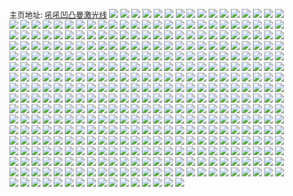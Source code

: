 主页地址: [吼吼凹凸曼激光线](https://weibo.com/u/3820528351) 
![](https://wx4.sinaimg.cn/mw2000/e3b8a2dfgy1g06fqsofw9j20yi0pwn25.jpg) 
![](https://wx4.sinaimg.cn/mw2000/e3b8a2dfgy1g06fqrksuuj22t223oqv5.jpg) 
![](https://wx4.sinaimg.cn/mw2000/e3b8a2dfgy1g06fqt8fpnj20yi0pvgr3.jpg) 
![](https://wx4.sinaimg.cn/mw2000/e3b8a2dfgy1g06fqvn6ugj23402c0qv5.jpg) 
![](https://wx4.sinaimg.cn/mw2000/e3b8a2dfgy1g06fqxzk7hj23402c07wi.jpg) 
![](https://wx4.sinaimg.cn/mw2000/e3b8a2dfgy1g06fqzb6axj22991oxx53.jpg) 
![](https://wx4.sinaimg.cn/mw2000/e3b8a2dfly1g02ylerhocj23402c0qv6.jpg) 
![](https://wx4.sinaimg.cn/mw2000/e3b8a2dfly1g02ylg3t5xj23402c0qv6.jpg) 
![](https://wx4.sinaimg.cn/mw2000/e3b8a2dfly1g02ylhso5ij23402c0b2a.jpg) 
![](https://wx4.sinaimg.cn/mw2000/e3b8a2dfly1g02ylii7mlj23402c0kjl.jpg) 
![](https://wx4.sinaimg.cn/mw2000/e3b8a2dfly1g02yljbzr1j22pl217u0x.jpg) 
![](https://wx4.sinaimg.cn/mw2000/e3b8a2dfly1g02yldpkbqj23402c0qv5.jpg) 
![](https://wx4.sinaimg.cn/mw2000/e3b8a2dfly1g02ylkdn6yj23402c07wi.jpg) 
![](https://wx4.sinaimg.cn/mw2000/e3b8a2dfly1g02yll73s8j23402c04qq.jpg) 
![](https://wx4.sinaimg.cn/mw2000/e3b8a2dfly1g02ylm3z7wj23402c01ky.jpg) 
![](https://wx4.sinaimg.cn/mw2000/e3b8a2dfly1fzuel8mm2jj212s0prqaq.jpg) 
![](https://wx4.sinaimg.cn/mw2000/e3b8a2dfly1fzuel9zhv1j20vw0l9te2.jpg) 
![](https://wx4.sinaimg.cn/mw2000/e3b8a2dfly1fzuelbmtngj218w0u0qgi.jpg) 
![](https://wx4.sinaimg.cn/mw2000/e3b8a2dfly1fzueld25bmj218w0u0tfu.jpg) 
![](https://wx4.sinaimg.cn/mw2000/e3b8a2dfly1fzuel74yqkj218w0u079f.jpg) 
![](https://wx4.sinaimg.cn/mw2000/e3b8a2dfly1fzueleht87j218w0u0qc1.jpg) 
![](https://wx4.sinaimg.cn/mw2000/e3b8a2dfly1fzuelg6f4fj218w0u00yl.jpg) 
![](https://wx4.sinaimg.cn/mw2000/e3b8a2dfly1fzuelht9k7j213l0qdq6s.jpg) 
![](https://wx4.sinaimg.cn/mw2000/e3b8a2dfly1fzuelj1j9gj218w0u0af6.jpg) 
![](https://wx4.sinaimg.cn/mw2000/e3b8a2dfly1fzlir3tpdaj23402c0x6p.jpg) 
![](https://wx4.sinaimg.cn/mw2000/e3b8a2dfly1fzlir94nnqj23402c07wi.jpg) 
![](https://wx4.sinaimg.cn/mw2000/e3b8a2dfly1fzlirgjixbj23402c04qq.jpg) 
![](https://wx4.sinaimg.cn/mw2000/e3b8a2dfly1fzliqzlb7xj23402c0x6p.jpg) 
![](https://wx4.sinaimg.cn/mw2000/e3b8a2dfly1fzlirmxu4bj23402c07wi.jpg) 
![](https://wx4.sinaimg.cn/mw2000/e3b8a2dfly1fzlirsa857j23402c0e82.jpg) 
![](https://wx4.sinaimg.cn/mw2000/e3b8a2dfly1fzhzr43sf0j23402c0b2a.jpg) 
![](https://wx4.sinaimg.cn/mw2000/e3b8a2dfly1fzhzr51eaqj23402c07wi.jpg) 
![](https://wx4.sinaimg.cn/mw2000/e3b8a2dfly1fzhzr32t5fj23402c0e82.jpg) 
![](https://wx4.sinaimg.cn/mw2000/e3b8a2dfly1fzhzr5su77j23402c0u0x.jpg) 
![](https://wx4.sinaimg.cn/mw2000/e3b8a2dfly1fzgspl2cmdj21s035s1ky.jpg) 
![](https://wx4.sinaimg.cn/mw2000/e3b8a2dfly1fzgsptl18oj21s035sqv5.jpg) 
![](https://wx4.sinaimg.cn/mw2000/e3b8a2dfly1fzgsq09h61j21s035sqv5.jpg) 
![](https://wx4.sinaimg.cn/mw2000/e3b8a2dfly1fzgsqb8toaj21s035snpd.jpg) 
![](https://wx4.sinaimg.cn/mw2000/e3b8a2dfly1fzfit7pkz3j23402c0hdu.jpg) 
![](https://wx4.sinaimg.cn/mw2000/e3b8a2dfly1fzfit8j9bgj23402c07wi.jpg) 
![](https://wx4.sinaimg.cn/mw2000/e3b8a2dfly1fzfit9ernlj23402c0b2a.jpg) 
![](https://wx4.sinaimg.cn/mw2000/e3b8a2dfly1fzfit6tsn2j23402c04qr.jpg) 
![](https://wx4.sinaimg.cn/mw2000/e3b8a2dfly1fzfitayy7aj23402c04qs.jpg) 
![](https://wx4.sinaimg.cn/mw2000/e3b8a2dfly1fzfitc227dj23402c0npf.jpg) 
![](https://wx4.sinaimg.cn/mw2000/e3b8a2dfly1fzfitdde92j22d41ruu0x.jpg) 
![](https://wx4.sinaimg.cn/mw2000/e3b8a2dfly1fzfite9yjtj23402c0kjm.jpg) 
![](https://wx4.sinaimg.cn/mw2000/e3b8a2dfly1fzfitgysumj23402c07wq.jpg) 
![](https://wx4.sinaimg.cn/mw2000/e3b8a2dfly1fzc88f6roxj23402c01l8.jpg) 
![](https://wx4.sinaimg.cn/mw2000/e3b8a2dfly1fzc88i41odj23402c0u17.jpg) 
![](https://wx4.sinaimg.cn/mw2000/e3b8a2dfly1fzc88j9brpj213k0m8ah0.jpg) 
![](https://wx4.sinaimg.cn/mw2000/e3b8a2dfly1fzc88kmgl1j23402c0kjt.jpg) 
![](https://wx4.sinaimg.cn/mw2000/e3b8a2dfly1fzc88lwnnmj23402c0kjm.jpg) 
![](https://wx4.sinaimg.cn/mw2000/e3b8a2dfly1fzc88mx7mej22c01r0kjm.jpg) 
![](https://wx4.sinaimg.cn/mw2000/e3b8a2dfly1fzc88ozrh8j23402c07wt.jpg) 
![](https://wx4.sinaimg.cn/mw2000/e3b8a2dfly1fzc88bmnh9j23402c0e8d.jpg) 
![](https://wx4.sinaimg.cn/mw2000/e3b8a2dfly1fzc88s4tlvj23402c01lb.jpg) 
![](https://wx4.sinaimg.cn/mw2000/e3b8a2dfly1fzau1r7fzhj23402c0x72.jpg) 
![](https://wx4.sinaimg.cn/mw2000/e3b8a2dfly1fzau0cvsr7j23402c0qvl.jpg) 
![](https://wx4.sinaimg.cn/mw2000/e3b8a2dfly1fzau29byqhj23402c01l8.jpg) 
![](https://wx4.sinaimg.cn/mw2000/e3b8a2dfly1fzau2rf3ykj23402c0hdx.jpg) 
![](https://wx4.sinaimg.cn/mw2000/e3b8a2dfly1fzau3mksq4j22zm28qhdx.jpg) 
![](https://wx4.sinaimg.cn/mw2000/e3b8a2dfly1fzau3qtgvuj22s2231kjl.jpg) 
![](https://wx4.sinaimg.cn/mw2000/e3b8a2dfly1fzau4tq52bj23402c0e8d.jpg) 
![](https://wx4.sinaimg.cn/mw2000/e3b8a2dfly1fzau58udkwj22x526v4qr.jpg) 
![](https://wx4.sinaimg.cn/mw2000/e3b8a2dfly1fzau6yjsawj23402c0b2o.jpg) 
![](https://wx4.sinaimg.cn/mw2000/e3b8a2dfly1fz9pw5jbhjj23402c0hdu.jpg) 
![](https://wx4.sinaimg.cn/mw2000/e3b8a2dfly1fz9pwbpdesj23402c04qq.jpg) 
![](https://wx4.sinaimg.cn/mw2000/e3b8a2dfly1fz9pxy2o1uj23402c04qq.jpg) 
![](https://wx4.sinaimg.cn/mw2000/e3b8a2dfly1fz9pyalky2j23402c07wi.jpg) 
![](https://wx4.sinaimg.cn/mw2000/e3b8a2dfly1fz9pyq3mnnj23402c0u0x.jpg) 
![](https://wx4.sinaimg.cn/mw2000/e3b8a2dfly1fz9pxibco7j23402c0kjm.jpg) 
![](https://wx4.sinaimg.cn/mw2000/e3b8a2dfgy1fyyde33la1j23402c0qv5.jpg) 
![](https://wx4.sinaimg.cn/mw2000/e3b8a2dfgy1fyyde5bwguj23402c0qv5.jpg) 
![](https://wx4.sinaimg.cn/mw2000/e3b8a2dfgy1fyyde5vy3oj20u00mhtdz.jpg) 
![](https://wx4.sinaimg.cn/mw2000/e3b8a2dfgy1fyyde08ch6j23402c0e82.jpg) 
![](https://wx4.sinaimg.cn/mw2000/e3b8a2dfgy1fyvpszh3ctj21c00u00wr.jpg) 
![](https://wx4.sinaimg.cn/mw2000/e3b8a2dfgy1fyqxmrjmf8j20rs0rs4qp.jpg) 
![](https://wx4.sinaimg.cn/mw2000/e3b8a2dfgy1fyqdft1ogvj23402c07wj.jpg) 
![](https://wx4.sinaimg.cn/mw2000/e3b8a2dfgy1fyqdfqcot8j22p020q7wh.jpg) 
![](https://wx4.sinaimg.cn/mw2000/e3b8a2dfgy1fyqdfumha4j23402c04qp.jpg) 
![](https://wx4.sinaimg.cn/mw2000/e3b8a2dfgy1fyqdfwfv7vj23402c0e82.jpg) 
![](https://wx4.sinaimg.cn/mw2000/e3b8a2dfgy1fyqdg0hoclj221t1jd7wk.jpg) 
![](https://wx4.sinaimg.cn/mw2000/e3b8a2dfgy1fyqdg2aw8xj22c0340hdt.jpg) 
![](https://wx4.sinaimg.cn/mw2000/e3b8a2dfgy1fyqdg3qt1xj23402c0b29.jpg) 
![](https://wx4.sinaimg.cn/mw2000/e3b8a2dfgy1fyqdg5rxbgj22c01r0npd.jpg) 
![](https://wx4.sinaimg.cn/mw2000/e3b8a2dfgy1fyqdg80qirj23402c01ky.jpg) 
![](https://wx4.sinaimg.cn/mw2000/e3b8a2dfgy1fyq4ak26xej23402c07wp.jpg) 
![](https://wx4.sinaimg.cn/mw2000/e3b8a2dfgy1fyq4aoxbf1j23402c0kjv.jpg) 
![](https://wx4.sinaimg.cn/mw2000/e3b8a2dfgy1fyq4atne0kj23402c0npn.jpg) 
![](https://wx4.sinaimg.cn/mw2000/e3b8a2dfgy1fyq4afwik4j23402c04qx.jpg) 
![](https://wx4.sinaimg.cn/mw2000/e3b8a2dfgy1fyq4ay36gaj23402c0kjt.jpg) 
![](https://wx4.sinaimg.cn/mw2000/e3b8a2dfgy1fyq4b34heoj23402c0x70.jpg) 
![](https://wx4.sinaimg.cn/mw2000/e3b8a2dfgy1fyla0tldlaj20va0petdr.jpg) 
![](https://wx4.sinaimg.cn/mw2000/e3b8a2dfgy1fyla0wqw2wj23402c04qq.jpg) 
![](https://wx4.sinaimg.cn/mw2000/e3b8a2dfgy1fyla0zh2zyj22oc206npd.jpg) 
![](https://wx4.sinaimg.cn/mw2000/e3b8a2dfgy1fyh2p6rqq1j20ya0pqgqs.jpg) 
![](https://wx4.sinaimg.cn/mw2000/e3b8a2dfgy1fyh2p7blgtj20yi0pvwlv.jpg) 
![](https://wx4.sinaimg.cn/mw2000/e3b8a2dfgy1fyh2p7ws17j20x20osn4v.jpg) 
![](https://wx4.sinaimg.cn/mw2000/e3b8a2dfgy1fyh2p8kz9fj20yi0pvqf3.jpg) 
![](https://wx4.sinaimg.cn/mw2000/e3b8a2dfgy1fyh2p5t34gj22c01r0u11.jpg) 
![](https://wx4.sinaimg.cn/mw2000/e3b8a2dfgy1fyh2p93wtkj20t90lyq8q.jpg) 
![](https://wx4.sinaimg.cn/mw2000/e3b8a2dfgy1fyh2piq4nlj23402c0b2i.jpg) 
![](https://wx4.sinaimg.cn/mw2000/e3b8a2dfgy1fyh2pkrg8uj21be0zj14h.jpg) 
![](https://wx4.sinaimg.cn/mw2000/e3b8a2dfgy1fyh2plxcpoj21tc1d0an0.jpg) 
![](https://wx4.sinaimg.cn/mw2000/e3b8a2dfgy1fydhsd66n2j20yi1dd7oz.jpg) 
![](https://wx4.sinaimg.cn/mw2000/e3b8a2dfgy1fy21dcuj6aj22bc1qix6r.jpg) 
![](https://wx4.sinaimg.cn/mw2000/e3b8a2dfgy1fy21dm0rdij23402c0x6y.jpg) 
![](https://wx4.sinaimg.cn/mw2000/e3b8a2dfgy1fy21edqjm4j20yi0pwhaf.jpg) 
![](https://wx4.sinaimg.cn/mw2000/e3b8a2dfgy1fy21dskz1dj23402c07wp.jpg) 
![](https://wx4.sinaimg.cn/mw2000/e3b8a2dfgy1fy21dtuz4qj20j60j676m.jpg) 
![](https://wx4.sinaimg.cn/mw2000/e3b8a2dfgy1fy21duvmt0j22c01r1ata.jpg) 
![](https://wx4.sinaimg.cn/mw2000/e3b8a2dfgy1fy21dy50rtj221a1izqv8.jpg) 
![](https://wx4.sinaimg.cn/mw2000/e3b8a2dfgy1fy21e2z4rqj22qt224npk.jpg) 
![](https://wx4.sinaimg.cn/mw2000/e3b8a2dfgy1fy21ebzy66j23402c0u1a.jpg) 
![](https://wx4.sinaimg.cn/mw2000/e3b8a2dfgy1fxzdmt0i03j23402c0hdv.jpg) 
![](https://wx4.sinaimg.cn/mw2000/e3b8a2dfgy1fxzdmv7tnzj23402c0e82.jpg) 
![](https://wx4.sinaimg.cn/mw2000/e3b8a2dfgy1fxzdmxvlv1j23402c0npd.jpg) 
![](https://wx4.sinaimg.cn/mw2000/e3b8a2dfgy1fxzdn0rubdj23402c0x6p.jpg) 
![](https://wx4.sinaimg.cn/mw2000/e3b8a2dfgy1fxzdmqtsn2j23402c0u0y.jpg) 
![](https://wx4.sinaimg.cn/mw2000/e3b8a2dfgy1fxzdn38snmj23402c01ky.jpg) 
![](https://wx4.sinaimg.cn/mw2000/e3b8a2dfgy1fxzdn536iaj23402c0kjl.jpg) 
![](https://wx4.sinaimg.cn/mw2000/e3b8a2dfgy1fxzdn7h1ykj23402c0qv5.jpg) 
![](https://wx4.sinaimg.cn/mw2000/e3b8a2dfgy1fxzdnajbhvj23402c0npf.jpg) 
![](https://wx4.sinaimg.cn/mw2000/e3b8a2dfgy1fxro6c2scsj20zk0qoqcb.jpg) 
![](https://wx4.sinaimg.cn/mw2000/e3b8a2dfgy1fxro6d1nufj20zk0qon6e.jpg) 
![](https://wx4.sinaimg.cn/mw2000/e3b8a2dfgy1fxs854qdl2j222o0yi4qr.jpg) 
![](https://wx4.sinaimg.cn/mw2000/e3b8a2dfgy1fxs858vzwbj222o0yie85.jpg) 
![](https://wx4.sinaimg.cn/mw2000/e3b8a2dfgy1fxsb4czuzsj22c03407b6.jpg) 
![](https://wx4.sinaimg.cn/mw2000/e3b8a2dfgy1fxsb4emgwej22c0340dmr.jpg) 
![](https://wx4.sinaimg.cn/mw2000/e3b8a2dfgy1fxqhwgybl6j23402c0npd.jpg) 
![](https://wx4.sinaimg.cn/mw2000/e3b8a2dfgy1fxqhwjm324j23402c0qv5.jpg) 
![](https://wx4.sinaimg.cn/mw2000/e3b8a2dfgy1fxqhwli4tjj23402c07wh.jpg) 
![](https://wx4.sinaimg.cn/mw2000/e3b8a2dfgy1fxqhwnb46fj22xq2734qp.jpg) 
![](https://wx4.sinaimg.cn/mw2000/e3b8a2dfgy1fxqhvli4czj2064064t8v.jpg) 
![](https://wx4.sinaimg.cn/mw2000/e3b8a2dfgy1fxqhwpoqggj23402c0npd.jpg) 
![](https://wx4.sinaimg.cn/mw2000/e3b8a2dfgy1fxqhwrp2jfj23402c0kjl.jpg) 
![](https://wx4.sinaimg.cn/mw2000/e3b8a2dfgy1fxqhwsvowzj23402c0njg.jpg) 
![](https://wx4.sinaimg.cn/mw2000/e3b8a2dfgy1fxqhwun3j1j23402c0u0x.jpg) 
![](https://wx4.sinaimg.cn/mw2000/e3b8a2dfgy1fxlkh80lttj23402c0kjm.jpg) 
![](https://wx4.sinaimg.cn/mw2000/e3b8a2dfgy1fxlkh91zmtj20qo0zk17z.jpg) 
![](https://wx4.sinaimg.cn/mw2000/e3b8a2dfgy1fxlkhac0yxj23402c0b2a.jpg) 
![](https://wx4.sinaimg.cn/mw2000/e3b8a2dfgy1fxlkhcvcucj23402c07wj.jpg) 
![](https://wx4.sinaimg.cn/mw2000/e3b8a2dfgy1fxlkheqwpoj23402c0qv5.jpg) 
![](https://wx4.sinaimg.cn/mw2000/e3b8a2dfgy1fxlkhgbzh3j23402c07wi.jpg) 
![](https://wx4.sinaimg.cn/mw2000/e3b8a2dfgy1fxlkhidwwpj229o30w4qq.jpg) 
![](https://wx4.sinaimg.cn/mw2000/e3b8a2dfgy1fxlkhkcczdj23402c07wi.jpg) 
![](https://wx4.sinaimg.cn/mw2000/e3b8a2dfgy1fxlkhm8tksj23402c0x6q.jpg) 
![](https://wx4.sinaimg.cn/mw2000/e3b8a2dfgy1fx5ruho2a7j21ic14rqe6.jpg) 
![](https://wx4.sinaimg.cn/mw2000/e3b8a2dfgy1fwyjs1h6ohj22c02c0tq0.jpg) 
![](https://wx4.sinaimg.cn/mw2000/e3b8a2dfgy1fwrtie6gugj23402c0npe.jpg) 
![](https://wx4.sinaimg.cn/mw2000/e3b8a2dfgy1fwrtiay7i4j20jk0mywhw.jpg) 
![](https://wx4.sinaimg.cn/mw2000/e3b8a2dfgy1fwrtis46l7j23402c01kz.jpg) 
![](https://wx4.sinaimg.cn/mw2000/e3b8a2dfgy1fwrtiue2irj23402c0x6p.jpg) 
![](https://wx4.sinaimg.cn/mw2000/e3b8a2dfgy1fwrtip8qc6j21hp1zkb2c.jpg) 
![](https://wx4.sinaimg.cn/mw2000/e3b8a2dfgy1fwrtiydjzoj21w01f0u12.jpg) 
![](https://wx4.sinaimg.cn/mw2000/e3b8a2dfgy1fwqkuax39sj22io1w01l3.jpg) 
![](https://wx4.sinaimg.cn/mw2000/e3b8a2dfgy1fwpl09z7dyj20m80xcwhc.jpg) 
![](https://wx4.sinaimg.cn/mw2000/e3b8a2dfgy1fwn6lqy175j22c01r01kp.jpg) 
![](https://wx4.sinaimg.cn/mw2000/e3b8a2dfgy1fwn6ltadgmj23402c0e81.jpg) 
![](https://wx4.sinaimg.cn/mw2000/e3b8a2dfgy1fwn6lvkx1sj22c11r0non.jpg) 
![](https://wx4.sinaimg.cn/mw2000/e3b8a2dfgy1fwn6loihvfj23402c01jy.jpg) 
![](https://wx4.sinaimg.cn/mw2000/e3b8a2dfgy1fwk8dspfa9j20ju0juwwk.jpg) 
![](https://wx4.sinaimg.cn/mw2000/e3b8a2dfgy1fwhgawfrxtj23402c0kjn.jpg) 
![](https://wx4.sinaimg.cn/mw2000/e3b8a2dfgy1fwhgaz8b08j23402c0npf.jpg) 
![](https://wx4.sinaimg.cn/mw2000/e3b8a2dfgy1fwhgb1zaszj23402c0qv6.jpg) 
![](https://wx4.sinaimg.cn/mw2000/e3b8a2dfgy1fwhgb552trj23402c0x6q.jpg) 
![](https://wx4.sinaimg.cn/mw2000/e3b8a2dfgy1fwhgb6u8nsj23402c0e81.jpg) 
![](https://wx4.sinaimg.cn/mw2000/e3b8a2dfgy1fwhgau32j6j22io1w0e81.jpg) 
![](https://wx4.sinaimg.cn/mw2000/e3b8a2dfgy1fwhgb9mkpwj22io1w04qr.jpg) 
![](https://wx4.sinaimg.cn/mw2000/e3b8a2dfgy1fwhgbbde7gj22io1w04qq.jpg) 
![](https://wx4.sinaimg.cn/mw2000/e3b8a2dfgy1fwhgbcyqf0j22g01u0kjl.jpg) 
![](https://wx4.sinaimg.cn/mw2000/e3b8a2dfgy1fwg84i5xvjj20rs1qknpf.jpg) 
![](https://wx4.sinaimg.cn/mw2000/e3b8a2dfgy1fw3l8cynuej23402c0qv5.jpg) 
![](https://wx4.sinaimg.cn/mw2000/e3b8a2dfgy1fw3l8erh23j23402c0x6p.jpg) 
![](https://wx4.sinaimg.cn/mw2000/e3b8a2dfgy1fw3l8h4ptoj23402c0e82.jpg) 
![](https://wx4.sinaimg.cn/mw2000/e3b8a2dfgy1fw3l8j6kzrj23402c0qv6.jpg) 
![](https://wx4.sinaimg.cn/mw2000/e3b8a2dfgy1fw3l8l7ncdj23402c0x6p.jpg) 
![](https://wx4.sinaimg.cn/mw2000/e3b8a2dfgy1fw3l8aq969j23402c01kz.jpg) 
![](https://wx4.sinaimg.cn/mw2000/e3b8a2dfgy1fw3l8n2kr3j23402c0qv5.jpg) 
![](https://wx4.sinaimg.cn/mw2000/e3b8a2dfgy1fw3l8oyg00j23402c0u0x.jpg) 
![](https://wx4.sinaimg.cn/mw2000/e3b8a2dfgy1fw3l8rlyhmj21w01f0x6r.jpg) 
![](https://wx4.sinaimg.cn/mw2000/e3b8a2dfgy1fw2id9f4kcj220w1io4qp.jpg) 
![](https://wx4.sinaimg.cn/mw2000/e3b8a2dfgy1fw2id7fbr8j22xz27ehdu.jpg) 
![](https://wx4.sinaimg.cn/mw2000/e3b8a2dfgy1fw2idbncukj23402c04qq.jpg) 
![](https://wx4.sinaimg.cn/mw2000/e3b8a2dfgy1fw2iddok33j23402c04qq.jpg) 
![](https://wx4.sinaimg.cn/mw2000/e3b8a2dfgy1fw2idhcwzcj23402c0e83.jpg) 
![](https://wx4.sinaimg.cn/mw2000/e3b8a2dfgy1fw2idf3ph9j21vy2iktxr.jpg) 
![](https://wx4.sinaimg.cn/mw2000/e3b8a2dfgy1fw16g5b8ztj23402c0kjl.jpg) 
![](https://wx4.sinaimg.cn/mw2000/e3b8a2dfgy1fw16ggejcwj23402c0hdt.jpg) 
![](https://wx4.sinaimg.cn/mw2000/e3b8a2dfgy1fw16gd06ehj22kp1xe7og.jpg) 
![](https://wx4.sinaimg.cn/mw2000/e3b8a2dfgy1fw16gj72hzj23402c07wh.jpg) 
![](https://wx4.sinaimg.cn/mw2000/e3b8a2dfgy1fvu7214ug0j20xc18e4qp.jpg) 
![](https://wx4.sinaimg.cn/mw2000/e3b8a2dfgy1fvu7242763j20xc18eb29.jpg) 
![](https://wx4.sinaimg.cn/mw2000/e3b8a2dfgy1fvu71ydfxaj20xc18enpd.jpg) 
![](https://wx4.sinaimg.cn/mw2000/e3b8a2dfgy1fvu728r3mqj20xc18e7wi.jpg) 
![](https://wx4.sinaimg.cn/mw2000/e3b8a2dfgy1fvu72ab6ctj227i1nok9d.jpg) 
![](https://wx4.sinaimg.cn/mw2000/e3b8a2dfgy1fvu72dyoadj20xc18e1ky.jpg) 
![](https://wx4.sinaimg.cn/mw2000/e3b8a2dfgy1fvu72hn261j20xc18e1ky.jpg) 
![](https://wx4.sinaimg.cn/mw2000/e3b8a2dfgy1fvu72m47b6j20xc18e7wi.jpg) 
![](https://wx4.sinaimg.cn/mw2000/e3b8a2dfgy1fvu72qzcyjj20xc18eb2a.jpg) 
![](https://wx4.sinaimg.cn/mw2000/e3b8a2dfgy1fvimxzznkfj20xc18eqv5.jpg) 
![](https://wx4.sinaimg.cn/mw2000/e3b8a2dfgy1fvimy1r81bj20xc18e1ky.jpg) 
![](https://wx4.sinaimg.cn/mw2000/e3b8a2dfgy1fvimy3qudaj20xc18ee82.jpg) 
![](https://wx4.sinaimg.cn/mw2000/e3b8a2dfgy1fvimy5ntyij20xc18eqv5.jpg) 
![](https://wx4.sinaimg.cn/mw2000/e3b8a2dfgy1fvimxy8m1fj20xc18ex6p.jpg) 
![](https://wx4.sinaimg.cn/mw2000/e3b8a2dfgy1fvimy8143oj20xc18e4qq.jpg) 
![](https://wx4.sinaimg.cn/mw2000/e3b8a2dfgy1fvimyaqxmsj20xc18eqv5.jpg) 
![](https://wx4.sinaimg.cn/mw2000/e3b8a2dfgy1fvimyczpzrj20xc18ex6p.jpg) 
![](https://wx4.sinaimg.cn/mw2000/e3b8a2dfgy1fvimyf11kej20xc18e1ky.jpg) 
![](https://wx4.sinaimg.cn/mw2000/e3b8a2dfgy1fvad9dxxxjj23402c0qv5.jpg) 
![](https://wx4.sinaimg.cn/mw2000/e3b8a2dfgy1fvadaokozqj23402c0u0x.jpg) 
![](https://wx4.sinaimg.cn/mw2000/e3b8a2dfgy1fvadbq2aglj23402c0x6p.jpg) 
![](https://wx4.sinaimg.cn/mw2000/e3b8a2dfgy1fvahrtcl3hj23402c0hdu.jpg) 
![](https://wx4.sinaimg.cn/mw2000/e3b8a2dfgy1fvadcbj5a4j23402c0x6p.jpg) 
![](https://wx4.sinaimg.cn/mw2000/e3b8a2dfgy1fvadd32x77j23402c01ky.jpg) 
![](https://wx4.sinaimg.cn/mw2000/e3b8a2dfgy1fvaddffz44j21s21c2akc.jpg) 
![](https://wx4.sinaimg.cn/mw2000/e3b8a2dfgy1fvahsfmpd1j23402c0u0z.jpg) 
![](https://wx4.sinaimg.cn/mw2000/e3b8a2dfgy1fvahri9qk3j23402c07wi.jpg) 
![](https://wx4.sinaimg.cn/mw2000/e3b8a2dfgy1fv5ocf6t66j23402c0qr2.jpg) 
![](https://wx4.sinaimg.cn/mw2000/e3b8a2dfgy1fv3fg6nifaj21nc625npd.jpg) 
![](https://wx4.sinaimg.cn/mw2000/e3b8a2dfgy1fv3fgaszbij21229fp1l1.jpg) 
![](https://wx4.sinaimg.cn/mw2000/e3b8a2dfgy1fv3fgebp0bj21109pnu10.jpg) 
![](https://wx4.sinaimg.cn/mw2000/e3b8a2dfgy1fv3fghte69j21109pn1l2.jpg) 
![](https://wx4.sinaimg.cn/mw2000/e3b8a2dfgy1fv3fgkulnpj21229fphdw.jpg) 
![](https://wx4.sinaimg.cn/mw2000/e3b8a2dfgy1fv3fg4m9a7j21109pnkjo.jpg) 
![](https://wx4.sinaimg.cn/mw2000/e3b8a2dfly1fuzno4bl6jj23vc2kw7wl.jpg) 
![](https://wx4.sinaimg.cn/mw2000/e3b8a2dfly1fuzno61nunj23vc2kwnpg.jpg) 
![](https://wx4.sinaimg.cn/mw2000/e3b8a2dfly1fuzno75taej23vc2kwu0z.jpg) 
![](https://wx4.sinaimg.cn/mw2000/e3b8a2dfly1fuzno7w1hsj21s016onjt.jpg) 
![](https://wx4.sinaimg.cn/mw2000/e3b8a2dfly1fuzno8b5k8j21s016ody8.jpg) 
![](https://wx4.sinaimg.cn/mw2000/e3b8a2dfly1fuzno8rzk0j21s016ohb1.jpg) 
![](https://wx4.sinaimg.cn/mw2000/e3b8a2dfly1fuzno2ags1j23vc2kw7wm.jpg) 
![](https://wx4.sinaimg.cn/mw2000/e3b8a2dfly1fuzno9sno9j23vc2kwu0z.jpg) 
![](https://wx4.sinaimg.cn/mw2000/e3b8a2dfly1fuznob2vv7j23vc2kwb2c.jpg) 
![](https://wx4.sinaimg.cn/mw2000/e3b8a2dfly1fuynxbp4z5j23402c0e81.jpg) 
![](https://wx4.sinaimg.cn/mw2000/e3b8a2dfly1fuynxholnbj23402c01ky.jpg) 
![](https://wx4.sinaimg.cn/mw2000/e3b8a2dfly1fuynxl25i7j23402c0kjl.jpg) 
![](https://wx4.sinaimg.cn/mw2000/e3b8a2dfly1fuynxprsp1j23402c0u0x.jpg) 
![](https://wx4.sinaimg.cn/mw2000/e3b8a2dfly1fuynx8ycsvj23402c07wh.jpg) 
![](https://wx4.sinaimg.cn/mw2000/e3b8a2dfly1fuynxth1hfj23402c0b29.jpg) 
![](https://wx4.sinaimg.cn/mw2000/e3b8a2dfly1fuynxwy8baj23402c07wh.jpg) 
![](https://wx4.sinaimg.cn/mw2000/e3b8a2dfly1fuyny4ytm5j23402c0hdt.jpg) 
![](https://wx4.sinaimg.cn/mw2000/e3b8a2dfly1fuynyc67y3j23402c0u0x.jpg) 
![](https://wx4.sinaimg.cn/mw2000/e3b8a2dfly1fuxqr2c993j21s016onpe.jpg) 
![](https://wx4.sinaimg.cn/mw2000/e3b8a2dfly1fuxqr3t3ahj21s016okjm.jpg) 
![](https://wx4.sinaimg.cn/mw2000/e3b8a2dfly1fuxqr4zs3rj21s016ohdu.jpg) 
![](https://wx4.sinaimg.cn/mw2000/e3b8a2dfly1fuxqr5wbekj21s016onhr.jpg) 
![](https://wx4.sinaimg.cn/mw2000/e3b8a2dfly1fuxqr6a1pgj21s016ogwe.jpg) 
![](https://wx4.sinaimg.cn/mw2000/e3b8a2dfly1fuxqr135htj21s016o7m0.jpg) 
![](https://wx4.sinaimg.cn/mw2000/e3b8a2dfly1fuw8kq473oj23vc2kw4qr.jpg) 
![](https://wx4.sinaimg.cn/mw2000/e3b8a2dfly1fuw8krs71rj23vc2kw4qr.jpg) 
![](https://wx4.sinaimg.cn/mw2000/e3b8a2dfly1fuw8kssvs6j21s016ob2a.jpg) 
![](https://wx4.sinaimg.cn/mw2000/e3b8a2dfly1fuw8ktxsuwj21s016ob2a.jpg) 
![](https://wx4.sinaimg.cn/mw2000/e3b8a2dfly1fuw8kp01xnj21s016oqv6.jpg) 
![](https://wx4.sinaimg.cn/mw2000/e3b8a2dfly1fuw8kuqcd2j21s016ohdu.jpg) 
![](https://wx4.sinaimg.cn/mw2000/e3b8a2dfly1fuw8kvzdsoj23vc2kwqv7.jpg) 
![](https://wx4.sinaimg.cn/mw2000/e3b8a2dfly1fuw8kxfz39j23vc2kwkjm.jpg) 
![](https://wx4.sinaimg.cn/mw2000/e3b8a2dfly1fuw8kyi5x7j21s016ou0z.jpg) 
![](https://wx4.sinaimg.cn/mw2000/e3b8a2dfly1fut7nvpdaej20sg35str3.jpg) 
![](https://wx4.sinaimg.cn/mw2000/e3b8a2dfly1fut7nw72z5j20sg35s7s2.jpg) 
![](https://wx4.sinaimg.cn/mw2000/e3b8a2dfly1fut7nwnkouj20sg35s1em.jpg) 
![](https://wx4.sinaimg.cn/mw2000/e3b8a2dfly1fut7nv5cplj20sg35s1a7.jpg) 
![](https://wx4.sinaimg.cn/mw2000/e3b8a2dfly1fut7nx6i7jj20sg35s7wh.jpg) 
![](https://wx4.sinaimg.cn/mw2000/e3b8a2dfly1fut7nxo7zxj20sg35sqpx.jpg) 
![](https://wx4.sinaimg.cn/mw2000/e3b8a2dfly1fuht0fwabij23402c04cm.jpg) 
![](https://wx4.sinaimg.cn/mw2000/e3b8a2dfly1fuaryu1f0bj21s016onhr.jpg) 
![](https://wx4.sinaimg.cn/mw2000/e3b8a2dfly1fuaryul5uij21s016ok5i.jpg) 
![](https://wx4.sinaimg.cn/mw2000/e3b8a2dfly1fuaryvaqggj21s016owu4.jpg) 
![](https://wx4.sinaimg.cn/mw2000/e3b8a2dfly1fuaryt5o28j21s016ok71.jpg) 
![](https://wx4.sinaimg.cn/mw2000/e3b8a2dfly1fuarywewx9j21s016odvh.jpg) 
![](https://wx4.sinaimg.cn/mw2000/e3b8a2dfly1fuaryxjv8sj21s016oqqb.jpg) 
![](https://wx4.sinaimg.cn/mw2000/e3b8a2dfly1fuaryyq94qj21s016o7ri.jpg) 
![](https://wx4.sinaimg.cn/mw2000/e3b8a2dfly1fuaryzkol6j21s016onhk.jpg) 
![](https://wx4.sinaimg.cn/mw2000/e3b8a2dfly1fuarz15daqj21s016okjm.jpg) 
![](https://wx4.sinaimg.cn/mw2000/e3b8a2dfly1fuac6ikh5pj21s016ogve.jpg) 
![](https://wx4.sinaimg.cn/mw2000/e3b8a2dfly1fuac6i46tsj21s016otle.jpg) 
![](https://wx4.sinaimg.cn/mw2000/e3b8a2dfly1fuac6j5ukxj21s016ok33.jpg) 
![](https://wx4.sinaimg.cn/mw2000/e3b8a2dfly1fuac6jn7ydj21s016o14n.jpg) 
![](https://wx4.sinaimg.cn/mw2000/e3b8a2dfly1fuac6kjg4jj21s016ogvq.jpg) 
![](https://wx4.sinaimg.cn/mw2000/e3b8a2dfly1fuac6l7k36j21s016owt6.jpg) 
![](https://wx4.sinaimg.cn/mw2000/e3b8a2dfly1fuac6lppcfj21s016ogx8.jpg) 
![](https://wx4.sinaimg.cn/mw2000/e3b8a2dfly1fuac6me4yyj21s016owq4.jpg) 
![](https://wx4.sinaimg.cn/mw2000/e3b8a2dfly1fuac6n603nj21s016onas.jpg) 
![](https://wx4.sinaimg.cn/mw2000/e3b8a2dfly1fu6ubf3z8vj22io2ioqvc.jpg) 
![](https://wx4.sinaimg.cn/mw2000/e3b8a2dfly1fu6ubkhg02j22io2iou14.jpg) 
![](https://wx4.sinaimg.cn/mw2000/e3b8a2dfly1fu1dhd7kspj23402c0hdt.jpg) 
![](https://wx4.sinaimg.cn/mw2000/e3b8a2dfly1ftz9qnr7hoj21s016o4qs.jpg) 
![](https://wx4.sinaimg.cn/mw2000/e3b8a2dfly1ftz9r331juj21s016o7wk.jpg) 
![](https://wx4.sinaimg.cn/mw2000/e3b8a2dfly1ftz9roevgtj21s016oqv6.jpg) 
![](https://wx4.sinaimg.cn/mw2000/e3b8a2dfly1ftz9qdwr5aj21s016onpe.jpg) 
![](https://wx4.sinaimg.cn/mw2000/e3b8a2dfly1ftz9s0tttvj218g0xa4qq.jpg) 
![](https://wx4.sinaimg.cn/mw2000/e3b8a2dfly1ftz9s7uhfpj21s016okjm.jpg) 
![](https://wx4.sinaimg.cn/mw2000/e3b8a2dfly1ftz9sb4myoj21s016oqv6.jpg) 
![](https://wx4.sinaimg.cn/mw2000/e3b8a2dfly1ftz9sh80dsj21s016onpe.jpg) 
![](https://wx4.sinaimg.cn/mw2000/e3b8a2dfly1ftz9sq0hrvj21s016onpe.jpg) 
![](https://wx4.sinaimg.cn/mw2000/e3b8a2dfly1ftptvnjmuyj21s016on4k.jpg) 
![](https://wx4.sinaimg.cn/mw2000/e3b8a2dfly1ftptvnzt5lj21s016oh7m.jpg) 
![](https://wx4.sinaimg.cn/mw2000/e3b8a2dfly1ftonnz8515j21zk1ho4qr.jpg) 
![](https://wx4.sinaimg.cn/mw2000/e3b8a2dfly1ftono1amppj21zk1ho7wj.jpg) 
![](https://wx4.sinaimg.cn/mw2000/e3b8a2dfly1ftono2ttfej21zk1ho1kz.jpg) 
![](https://wx4.sinaimg.cn/mw2000/e3b8a2dfly1ftonnx0yd1j23402c0qv5.jpg) 
![](https://wx4.sinaimg.cn/mw2000/e3b8a2dfly1ftl7zzamuzj21mc17rwtk.jpg) 
![](https://wx4.sinaimg.cn/mw2000/e3b8a2dfly1ftiyziqd56j21pc0yiu0y.jpg) 
![](https://wx4.sinaimg.cn/mw2000/e3b8a2dfly1ftiyzjjjblj21pc0yihdu.jpg) 
![](https://wx4.sinaimg.cn/mw2000/e3b8a2dfly1ftiyzk7nlaj21pc0yi7wi.jpg) 
![](https://wx4.sinaimg.cn/mw2000/e3b8a2dfly1ftiyzkz8t6j21pc0yihdu.jpg) 
![](https://wx4.sinaimg.cn/mw2000/e3b8a2dfly1ftiyzm4fwlj21pc0yikjm.jpg) 
![](https://wx4.sinaimg.cn/mw2000/e3b8a2dfly1ftiyzmz9i1j21pc0yi7wi.jpg) 
![](https://wx4.sinaimg.cn/mw2000/e3b8a2dfly1ftiyzo2o55j21pc0yi4qr.jpg) 
![](https://wx4.sinaimg.cn/mw2000/e3b8a2dfly1ftiyzhtpnnj21pc0yiu0y.jpg) 
![](https://wx4.sinaimg.cn/mw2000/e3b8a2dfly1ftiyzpkzs8j23vc2kwnpg.jpg) 
![](https://wx4.sinaimg.cn/mw2000/e3b8a2dfly1ft4nyuu210j21s016oqv8.jpg) 
![](https://wx4.sinaimg.cn/mw2000/e3b8a2dfly1ft4nywejtkj23vc2kw1l1.jpg) 
![](https://wx4.sinaimg.cn/mw2000/e3b8a2dfly1ft4nyydxtjj22kw3vcqva.jpg) 
![](https://wx4.sinaimg.cn/mw2000/e3b8a2dfly1ft2t8iwihlj20et0eu49i.jpg) 
![](https://wx4.sinaimg.cn/mw2000/e3b8a2dfly1ft2t8jc1inj20i10i2h0l.jpg) 
![](https://wx4.sinaimg.cn/mw2000/e3b8a2dfly1ft2t8k1m0gj20h50h5dsd.jpg) 
![](https://wx4.sinaimg.cn/mw2000/e3b8a2dfly1ft2t8kirdzj20ir0irk4h.jpg) 
![](https://wx4.sinaimg.cn/mw2000/e3b8a2dfly1ft2t8le99sj20pv0pvb29.jpg) 
![](https://wx4.sinaimg.cn/mw2000/e3b8a2dfly1ft2t8ibfqaj20ip0ip7m4.jpg) 
![](https://wx4.sinaimg.cn/mw2000/e3b8a2dfly1ft2rjqht2jj23vc2kw1l1.jpg) 
![](https://wx4.sinaimg.cn/mw2000/e3b8a2dfly1ft2rketgsej23vc2kwkjr.jpg) 
![](https://wx4.sinaimg.cn/mw2000/e3b8a2dfly1ft2rnylwc1j23vc2kw1l2.jpg) 
![](https://wx4.sinaimg.cn/mw2000/e3b8a2dfly1ft2rp2s0i6j23vc2kwhdz.jpg) 
![](https://wx4.sinaimg.cn/mw2000/e3b8a2dfly1ft2rphau91j23vc2kw7wl.jpg) 
![](https://wx4.sinaimg.cn/mw2000/e3b8a2dfly1ft2riinn8bj23vc2kwu12.jpg) 
![](https://wx4.sinaimg.cn/mw2000/e3b8a2dfly1ft2rq5mn68j23vc2kwe86.jpg) 
![](https://wx4.sinaimg.cn/mw2000/e3b8a2dfly1ft2rqxrjetj23vc2kwnpi.jpg) 
![](https://wx4.sinaimg.cn/mw2000/e3b8a2dfly1ft2rrdmh90j23vc2kwnpf.jpg) 
![](https://wx4.sinaimg.cn/mw2000/e3b8a2dfly1ft2mgat9mdj20u01hc7jj.jpg) 
![](https://wx4.sinaimg.cn/mw2000/e3b8a2dfly1fstcgvg4kbj21hf1hfk3o.jpg) 
![](https://wx4.sinaimg.cn/mw2000/e3b8a2dfly1fstcgvy1a9j21mc1mcdr9.jpg) 
![](https://wx4.sinaimg.cn/mw2000/e3b8a2dfly1fstcguyji9j21mc1mck7y.jpg) 
![](https://wx4.sinaimg.cn/mw2000/e3b8a2dfly1fstcgw97dej2172172aiq.jpg) 
![](https://wx4.sinaimg.cn/mw2000/e3b8a2dfgy1fst0gao0khj224i24ex25.jpg) 
![](https://wx4.sinaimg.cn/mw2000/e3b8a2dfgy1fsc5bu6w8lj21mc1mcapz.jpg) 
![](https://wx4.sinaimg.cn/mw2000/e3b8a2dfgy1fsc5bt9stsj21mc1mcqjc.jpg) 
![](https://wx4.sinaimg.cn/mw2000/e3b8a2dfgy1fsc5bv45f6j21mc1mctmm.jpg) 
![](https://wx4.sinaimg.cn/mw2000/e3b8a2dfly1frfvyjpbnkj225r1mcb29.jpg) 
![](https://wx4.sinaimg.cn/mw2000/e3b8a2dfly1frfvxbtenqj225r1mc1kx.jpg) 
![](https://wx4.sinaimg.cn/mw2000/e3b8a2dfly1frfvyqimk3j225r1mc1kx.jpg) 
![](https://wx4.sinaimg.cn/mw2000/e3b8a2dfly1frfvyxnhrij21mc25r4qp.jpg) 
![](https://wx4.sinaimg.cn/mw2000/e3b8a2dfly1frfvzhryepj22io2iob2d.jpg) 
![](https://wx4.sinaimg.cn/mw2000/e3b8a2dfly1frfvzu4bnnj21hc1z41l0.jpg) 
![](https://wx4.sinaimg.cn/mw2000/e3b8a2dfgy1fra3prfabbj22c03401ky.jpg) 
![](https://wx4.sinaimg.cn/mw2000/e3b8a2dfgy1fra3qc0b9nj23402c0e81.jpg) 
![](https://wx4.sinaimg.cn/mw2000/e3b8a2dfgy1fra3qr1b3gj23402c0npe.jpg) 
![](https://wx4.sinaimg.cn/mw2000/e3b8a2dfgy1fra3pakkaoj21520usqa1.jpg) 
![](https://wx4.sinaimg.cn/mw2000/e3b8a2dfgy1fra3qwgy5dj21520ustfo.jpg) 
![](https://wx4.sinaimg.cn/mw2000/e3b8a2dfgy1fra3qz6yiij21520usqbi.jpg) 
![](https://wx4.sinaimg.cn/mw2000/e3b8a2dfgy1fra3r1h9yej21520us46i.jpg) 
![](https://wx4.sinaimg.cn/mw2000/e3b8a2dfgy1fra3r3rgf4j21520us10m.jpg) 
![](https://wx4.sinaimg.cn/mw2000/e3b8a2dfgy1fra3r8v7zvj20us1527av.jpg) 
![](https://wx4.sinaimg.cn/mw2000/e3b8a2dfgy1fr751zpbl5j22c03401kx.jpg) 
![](https://wx4.sinaimg.cn/mw2000/e3b8a2dfgy1fr7521nbk3j22c03404qp.jpg) 
![](https://wx4.sinaimg.cn/mw2000/e3b8a2dfgy1fr751y3fo3j22c03407wh.jpg) 
![](https://wx4.sinaimg.cn/mw2000/e3b8a2dfgy1fr7523eozdj22c03401kx.jpg) 
![](https://wx4.sinaimg.cn/mw2000/e3b8a2dfgy1fr7526z3tfj20yi1pcx6r.jpg) 
![](https://wx4.sinaimg.cn/mw2000/e3b8a2dfgy1fr752bl079j20yi1pcu0z.jpg) 
![](https://wx4.sinaimg.cn/mw2000/e3b8a2dfgy1fr752fx7fpj20yi1pc1l0.jpg) 
![](https://wx4.sinaimg.cn/mw2000/e3b8a2dfgy1fr752jb6vmj20yi1pc4qs.jpg) 
![](https://wx4.sinaimg.cn/mw2000/e3b8a2dfgy1fr752n2fkpj20yi1pcnpf.jpg) 
![](https://wx4.sinaimg.cn/mw2000/e3b8a2dfgy1fr1ddghtz4j218w0u0gp7.jpg) 
![](https://wx4.sinaimg.cn/mw2000/e3b8a2dfgy1fr1ddfpba3j218w0u0k34.jpg) 
![](https://wx4.sinaimg.cn/mw2000/e3b8a2dfgy1fr1ddh13a6j21900u0wfj.jpg) 
![](https://wx4.sinaimg.cn/mw2000/e3b8a2dfgy1fr1ddhm5jbj21400u0mzc.jpg) 
![](https://wx4.sinaimg.cn/mw2000/e3b8a2dfgy1fr0o8x1h2hj23402c04qq.jpg) 
![](https://wx4.sinaimg.cn/mw2000/e3b8a2dfgy1fr0o90nw3hj23402c0e82.jpg) 
![](https://wx4.sinaimg.cn/mw2000/e3b8a2dfgy1fr0o95vl0aj23402c0u0x.jpg) 
![](https://wx4.sinaimg.cn/mw2000/e3b8a2dfgy1fr0o8uaey3j23402c0qva.jpg) 
![](https://wx4.sinaimg.cn/mw2000/e3b8a2dfgy1fr0o9awkjij23402c0nph.jpg) 
![](https://wx4.sinaimg.cn/mw2000/e3b8a2dfgy1fr0tzqukf6j23402c04qq.jpg) 
![](https://wx4.sinaimg.cn/mw2000/e3b8a2dfgy1fr0tznyxk9j23402c01ky.jpg) 
![](https://wx4.sinaimg.cn/mw2000/e3b8a2dfgy1fr0tztwrerj23402c0u0x.jpg) 
![](https://wx4.sinaimg.cn/mw2000/e3b8a2dfgy1fr0tzxjeb6j23402c0x6p.jpg) 
![](https://wx4.sinaimg.cn/mw2000/e3b8a2dfgy1fqtq1v5udcj20yi0yi7wh.jpg) 
![](https://wx4.sinaimg.cn/mw2000/e3b8a2dfgy1fqtq1r3gg5j20oj0oj41i.jpg) 
![](https://wx4.sinaimg.cn/mw2000/e3b8a2dfly1fqsy07ezjaj21hc0u047j.jpg) 
![](https://wx4.sinaimg.cn/mw2000/e3b8a2dfly1fqsy0538c4j21hc0u0qc2.jpg) 
![](https://wx4.sinaimg.cn/mw2000/e3b8a2dfly1fqsy08x1c9j21hc0u0n68.jpg) 
![](https://wx4.sinaimg.cn/mw2000/e3b8a2dfgy1fqsmkbbcykj23402c0b29.jpg) 
![](https://wx4.sinaimg.cn/mw2000/e3b8a2dfgy1fq6ksq70mvj20yi0n07wh.jpg) 
![](https://wx4.sinaimg.cn/mw2000/e3b8a2dfgy1fq6kss34vzj20yi0n04qp.jpg) 
![](https://wx4.sinaimg.cn/mw2000/e3b8a2dfgy1fq6kstv2t8j20yi0n01kx.jpg) 
![](https://wx4.sinaimg.cn/mw2000/e3b8a2dfgy1fq6kswd0pej20yi0n07wh.jpg) 
![](https://wx4.sinaimg.cn/mw2000/e3b8a2dfgy1fq6ksy9m90j20yi0n07wh.jpg) 
![](https://wx4.sinaimg.cn/mw2000/e3b8a2dfgy1fq6kt04fchj20yi0n0e81.jpg) 
![](https://wx4.sinaimg.cn/mw2000/e3b8a2dfgy1fq6kt2d8y2j20yi0n0npd.jpg) 
![](https://wx4.sinaimg.cn/mw2000/e3b8a2dfgy1fq6ksobrdkj20yi0n04qp.jpg) 
![](https://wx4.sinaimg.cn/mw2000/e3b8a2dfgy1fq6kt4b0g2j20yi0n0e5h.jpg) 
![](https://wx4.sinaimg.cn/mw2000/e3b8a2dfly1fq22goof9aj20yi0n07wh.jpg) 
![](https://wx4.sinaimg.cn/mw2000/e3b8a2dfly1fq22gq05u8j20yi0n04qp.jpg) 
![](https://wx4.sinaimg.cn/mw2000/e3b8a2dfly1fq22gr4viij20yi0n07wh.jpg) 
![](https://wx4.sinaimg.cn/mw2000/e3b8a2dfly1fq22hqbh25j20yi0n01kx.jpg) 
![](https://wx4.sinaimg.cn/mw2000/e3b8a2dfly1fq22hpiptaj20yi0n0qtx.jpg) 
![](https://wx4.sinaimg.cn/mw2000/e3b8a2dfly1fq22hr9wymj20yi0n0e81.jpg) 
![](https://wx4.sinaimg.cn/mw2000/e3b8a2dfly1fq22hs4guqj20yi0n07wh.jpg) 
![](https://wx4.sinaimg.cn/mw2000/e3b8a2dfly1fq22hswqiyj20yi0n0b29.jpg) 
![](https://wx4.sinaimg.cn/mw2000/e3b8a2dfly1fq22htlx68j20yi0n04qp.jpg) 
![](https://wx4.sinaimg.cn/mw2000/e3b8a2dfly1fpwe55lo7ej23402c01kz.jpg) 
![](https://wx4.sinaimg.cn/mw2000/e3b8a2dfly1fpwe56qa14j20tx0mf0wf.jpg) 
![](https://wx4.sinaimg.cn/mw2000/e3b8a2dfly1fpuyj6jmgbj20yi0yikjl.jpg) 
![](https://wx4.sinaimg.cn/mw2000/e3b8a2dfly1fpuyj2ipl1j20yi0yikjl.jpg) 
![](https://wx4.sinaimg.cn/mw2000/e3b8a2dfgy1fp90jk5bwbj20yi1a0qv5.jpg) 
![](https://wx4.sinaimg.cn/mw2000/e3b8a2dfgy1fp90jmb92cj20yi0pw7wh.jpg) 
![](https://wx4.sinaimg.cn/mw2000/e3b8a2dfgy1fp90joax7cj20yi0pw4qp.jpg) 
![](https://wx4.sinaimg.cn/mw2000/e3b8a2dfgy1fp90jq9yu4j20yi0pw7wh.jpg) 
